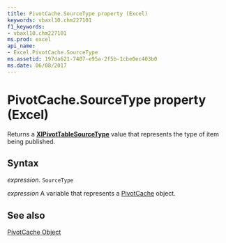 ```yaml
---
title: PivotCache.SourceType property (Excel)
keywords: vbaxl10.chm227101
f1_keywords:
- vbaxl10.chm227101
ms.prod: excel
api_name:
- Excel.PivotCache.SourceType
ms.assetid: 197da621-7407-e95a-2f5b-1cbe0ec403b0
ms.date: 06/08/2017
---
```



# PivotCache.SourceType property (Excel)

Returns a  **[XlPivotTableSourceType](Excel.XlPivotTableSourceType.md)** value that represents the type of item being published.


## Syntax

 _expression_. `SourceType`

 _expression_ A variable that represents a [PivotCache](Excel.PivotCache.md) object.


## See also


[PivotCache Object](Excel.PivotCache.md)


